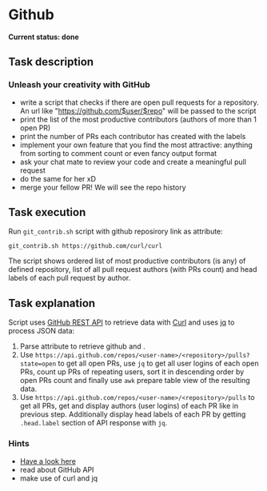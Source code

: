 # Github

**Current status: done**

## Task description

### Unleash your creativity with GitHub

- write a script that checks if there are open pull requests for a repository. An url like "https://github.com/$user/$repo" will be passed to the script
- print the list of the most productive contributors (authors of more than 1 open PR)
- print the number of PRs each contributor has created with the labels
- implement your own feature that you find the most attractive: anything from sorting to comment count or even fancy output format
- ask your chat mate to review your code and create a meaningful pull request
- do the same for her xD
- merge your fellow PR! We will see the repo history

## Task execution

Run `git_contrib.sh` script with github reposirory link as attribute:

```
git_contrib.sh https://github.com/curl/curl
```

The script shows ordered list of most productive contributors (is any) of defined repository, list of all pull request authors (with PRs count) and head labels of each pull request by author.

## Task explanation

Script uses [GitHub REST API](https://docs.github.com/en/rest) to retrieve data with [Curl](https://github.com/curl/curl) and uses [jq](https://github.com/stedolan/jq) to process JSON data:

1. Parse attribute to retrieve github <user-name> and <repository>.
2. Use `https://api.github.com/repos/<user-name>/<repository>/pulls?state=open` to get all open PRs, use `jq` to get all user logins of each open PRs, count up PRs of repeating users, sort it in descending order by open PRs count and finally use `awk` prepare table view of the resulting data.
3. Use `https://api.github.com/repos/<user-name>/<repository>/pulls` to get all PRs, get and display authors (user logins) of each PR like in previous step. Additionally display head labels of each PR by getting `.head.label` section of API response with `jq`.

### Hints

- [Have a look here](https://github.com/trending)
- read about GitHub API
- make use of curl and jq
